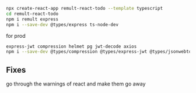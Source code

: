```sh
npx create-react-app remult-react-todo --template typescript
cd remult-react-todo
npm i remult express
npm i --save-dev @types/express ts-node-dev
```

for prod
```sh
express-jwt compression helmet pg jwt-decode axios
npm i --save-dev @types/compression @types/express-jwt @types/jsonwebtoken @types/pg
```


## Fixes
go through the warnings of react and make them go away